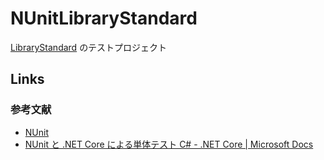 ﻿# NUnitLibraryStandard
[LibraryStandard](../LibraryStandard) のテストプロジェクト


## Links
### 参考文献
* [NUnit]
* [NUnit と .NET Core による単体テスト C# - .NET Core | Microsoft Docs]


[NUnit]: https://nunit.org/
[NUnit と .NET Core による単体テスト C# - .NET Core | Microsoft Docs]: https://docs.microsoft.com/ja-jp/dotnet/core/testing/unit-testing-with-nunit
